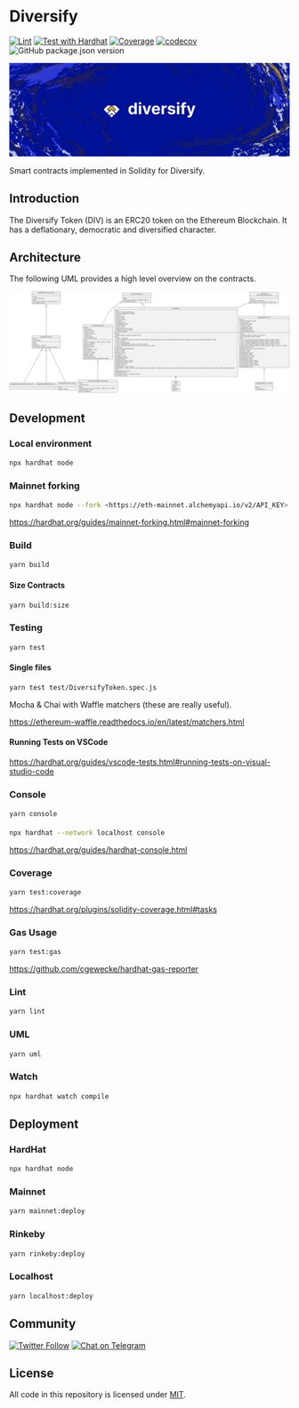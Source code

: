 # Diversify

[![Lint](https://github.com/Diversify-io/diversify-core/actions/workflows/lint.yml/badge.svg)](https://github.com/Diversify-io/diversify-core/actions/workflows/lint.yml) [![Test with Hardhat](https://github.com/Diversify-io/diversify-core/actions/workflows/tests.yml/badge.svg)](https://github.com/Diversify-io/diversify-core/actions/workflows/tests.yml) [![Coverage](https://github.com/Diversify-io/diversify-core/actions/workflows/codecov.yml/badge.svg)](https://github.com/Diversify-io/diversify-core/actions/workflows/codecov.yml) [![codecov](https://codecov.io/gh/Diversify-io/diversify-core/branch/main/graph/badge.svg?token=0M3ZTZJQMV)](https://codecov.io/gh/Diversify-io/diversify-core) ![GitHub package.json version](https://img.shields.io/github/package-json/v/Diversify-io/diversify-core)

![Banner](img/logo.jpeg)

Smart contracts implemented in Solidity for Diversify.

## Introduction

The Diversify Token (DIV) is an ERC20 token on the Ethereum Blockchain. It has a deflationary, democratic and diversified character.

## Architecture

The following UML provides a high level overview on the contracts.

![UML](img/uml-diversify.svg)

## Development

### Local environment

```sh
npx hardhat node
```

### Mainnet forking

```sh
npx hardhat node --fork <https://eth-mainnet.alchemyapi.io/v2/API_KEY>
```

<https://hardhat.org/guides/mainnet-forking.html#mainnet-forking>

### Build

```sh
yarn build
```

#### Size Contracts

```sh
yarn build:size
```

### Testing

```sh
yarn test
```

#### Single files

```sh
yarn test test/DiversifyToken.spec.js
```

Mocha & Chai with Waffle matchers (these are really useful).

<https://ethereum-waffle.readthedocs.io/en/latest/matchers.html>

#### Running Tests on VSCode

<https://hardhat.org/guides/vscode-tests.html#running-tests-on-visual-studio-code>

### Console

```sh
yarn console

npx hardhat --network localhost console
```

<https://hardhat.org/guides/hardhat-console.html>

### Coverage

```sh
yarn test:coverage
```

<https://hardhat.org/plugins/solidity-coverage.html#tasks>

### Gas Usage

```sh
yarn test:gas
```

<https://github.com/cgewecke/hardhat-gas-reporter>

### Lint

```sh
yarn lint
```

### UML

```sh
yarn uml
```

### Watch

```sh
npx hardhat watch compile
```

## Deployment

### HardHat

```sh
npx hardhat node
```

### Mainnet

```sh
yarn mainnet:deploy
```

### Rinkeby

```sh
yarn rinkeby:deploy
```

### Localhost

```sh
yarn localhost:deploy
```

## Community

[![Twitter Follow](https://img.shields.io/twitter/follow/diversify_io?label=Diversify&style=social)](https://twitter.com/diversify_io) [![Chat on Telegram](https://img.shields.io/badge/Telegram-brightgreen.svg?logo=telegram&color=%234b4e52)](https://t.me/diversify_offical)

## License

All code in this repository is licensed under [MIT](./LICENSE).
